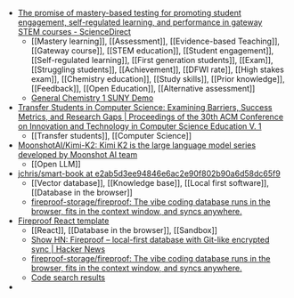 - [The promise of mastery-based testing for promoting student engagement, self-regulated learning, and performance in gateway STEM courses - ScienceDirect](https://www.sciencedirect.com/science/article/pii/S0360131525001551?dgcid=raven_sd_via_email)
	- [[Mastery learning]], [[Assessment]], [[Evidence-based Teaching]], [[Gateway course]], [[STEM education]], [[Student engagement]], [[Self-regulated learning]], [[First generation students]], [[Exam]], [[Struggling students]], [[Achievement]], [[DFWI rate]], [[High stakes exam]], [[Chemistry education]], [[Study skills]], [[Prior knowledge]], [[Feedback]], [[Open Education]], [[Alternative assessment]]
	- [General Chemistry 1 SUNY Demo](https://suny.oli.cmu.edu/jcourse/lms/students/syllabus.do?section=659d10b40a0bbdec3ffcb98c7bfaaf0c)
- [Transfer Students in Computer Science: Examining Barriers, Success Metrics, and Research Gaps | Proceedings of the 30th ACM Conference on Innovation and Technology in Computer Science Education V. 1](https://dl.acm.org/doi/abs/10.1145/3724363.3729118)
	- [[Transfer students]], [[Computer Science]]
- [MoonshotAI/Kimi-K2: Kimi K2 is the large language model series developed by Moonshot AI team](https://github.com/MoonshotAI/Kimi-K2)
	- [[Open LLM]]
- [jchris/smart-book at e2ab5d3ee94846e6ac2e90f802b90a6d58dc65f9](https://github.com/jchris/smart-book/tree/e2ab5d3ee94846e6ac2e90f802b90a6d58dc65f9)
	- [[Vector database]], [[Knowledge base]], [[Local first software]], [[Database in the browser]]
	- [fireproof-storage/fireproof: The vibe coding database runs in the browser, fits in the context window, and syncs anywhere.](https://github.com/fireproof-storage/fireproof)
- [Fireproof React template](https://codepen.io/useFireproof/pen/MYgNYdx)
	- [[React]], [[Database in the browser]], [[Sandbox]]
	- [Show HN: Fireproof – local-first database with Git-like encrypted sync | Hacker News](https://news.ycombinator.com/item?id=42184362)
	- [fireproof-storage/fireproof: The vibe coding database runs in the browser, fits in the context window, and syncs anywhere.](https://github.com/fireproof-storage/fireproof)
	- [Code search results](https://github.com/search?q=use-fireproof&type=code)
-